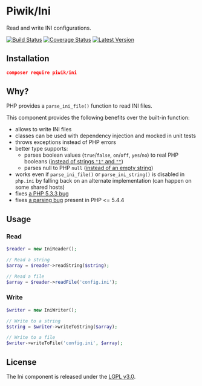 # Piwik/Ini

Read and write INI configurations.

[![Build Status](https://img.shields.io/travis/piwik/component-ini.svg?style=flat-square)](https://travis-ci.org/piwik/component-ini)
[![Coverage Status](https://img.shields.io/coveralls/piwik/component-ini/master.svg?style=flat-square)](https://coveralls.io/r/piwik/component-ini?branch=master)
[![Latest Version](https://img.shields.io/github/release/piwik/component-ini.svg?style=flat-square)](https://packagist.org/packages/piwik/component-ini)

## Installation

```json
composer require piwik/ini
```

## Why?

PHP provides a `parse_ini_file()` function to read INI files.

This component provides the following benefits over the built-in function:

- allows to write INI files
- classes can be used with dependency injection and mocked in unit tests
- throws exceptions instead of PHP errors
- better type supports:
  - parses boolean values (`true`/`false`, `on`/`off`, `yes`/`no`) to real PHP booleans ([instead of strings `"1"` and `""`](http://3v4l.org/JuvOT))
  - parses null to PHP `null` ([instead of an empty string](http://3v4l.org/KSoj2))
- works even if `parse_ini_file()` or `parse_ini_string()` is disabled in `php.ini` by falling back on an alternate implementation (can happen on some shared hosts)
- fixes [a PHP 5.3.3 bug](http://3v4l.org/jD1Lh)
- fixes [a parsing bug](http://3v4l.org/m24cT) present in PHP <= 5.4.4

## Usage

### Read

```php
$reader = new IniReader();

// Read a string
$array = $reader->readString($string);

// Read a file
$array = $reader->readFile('config.ini');
```

### Write

```php
$writer = new IniWriter();

// Write to a string
$string = $writer->writeToString($array);

// Write to a file
$writer->writeToFile('config.ini', $array);
```

## License

The Ini component is released under the [LGPL v3.0](http://choosealicense.com/licenses/lgpl-3.0/).
